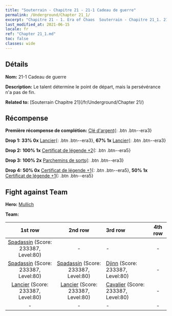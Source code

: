 ```yaml
---
title: "Souterrain - Chapitre 21 - 21-1 Cadeau de guerre"
permalink: /Underground/Chapter 21_1/
excerpt: "Chapitre 21 - 1. Era of Chaos  Souterrain - Chapitre 21_1. 21-1 Cadeau de guerre"
last_modified_at: 2021-06-15
locale: fr
ref: "Chapter 21_1.md"
toc: false
classes: wide
---
```


## Détails

 **Nom:** 21-1 Cadeau de guerre

 **Description:** Le talent détermine le point de départ, mais la persévérance n'a pas de fin.

 **Related to:** [Souterrain Chapitre 21](/fr/Underground/Chapter 21/)

## Récompense

 **Première récompense de complétion:** [Clé d'argent](/ItemsFR/con_693/){: .btn .btn--era3}

 **Drop 1:** **33% 0x** [Lancier](/ItemsFR/unt_190/){: .btn .btn--era3}, **67% 1x** [Lancier](/ItemsFR/unt_190/){: .btn .btn--era3}

 **Drop 2:** **100% 1x** [Certificat de légende +2](/ItemsFR/mat_81/){: .btn .btn--era5}

 **Drop 3:** **100% 2x** [Parchemins de sorts](/ItemsFR/con_694/){: .btn .btn--era3}

 **Drop 4:** **50% 0x** [Certificat de légende +1](/ItemsFR/mat_74/){: .btn .btn--era5}, **50% 1x** [Certificat de légende +1](/ItemsFR/mat_74/){: .btn .btn--era5}


## Fight against Team
 **Hero:** [Mullich](/fr/heroes/Mullich/)

 **Team:**


  | 1st row | 2nd row | 3rd row | 4th row |
  |:----:|:----:|:----|:----:|
  | [Spadassin](/fr/units/Swordsman/) (Score: 233387, Level:80)  | - | - | - |
  | [Spadassin](/fr/units/Swordsman/) (Score: 233387, Level:80)  | [Spadassin](/fr/units/Swordsman/) (Score: 233387, Level:80)  | [Djinn](/fr/units/Genie/) (Score: 233387, Level:80)  | - |
  | [Lancier](/fr/units/Pikeman/) (Score: 233387, Level:80)  | [Lancier](/fr/units/Pikeman/) (Score: 233387, Level:80)  | [Cavalier](/fr/units/Cavalier/) (Score: 233387, Level:80)  | - |
  | - | - | - | - |


